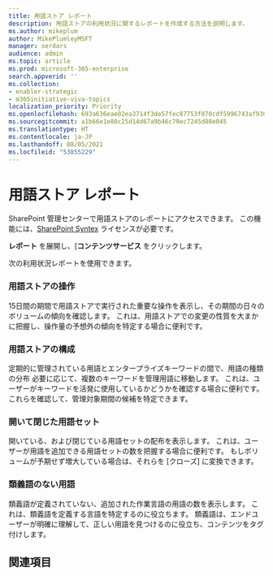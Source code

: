 ```yaml
---
title: 用語ストア レポート
description: 用語ストアの利用状況に関するレポートを作成する方法を説明します。
ms.author: mikeplum
author: MikePlumleyMSFT
manager: serdars
audience: admin
ms.topic: article
ms.prod: microsoft-365-enterprise
search.appverid: ''
ms.collection:
- enabler-strategic
- m365initiative-viva-topics
localization_priority: Priority
ms.openlocfilehash: 693a636eae02ea3714f3de57fec87753f070cdf5996743af930de40419683b8b
ms.sourcegitcommit: a1b66e1e80c25d14d67a9b46c79ec7245d88e045
ms.translationtype: HT
ms.contentlocale: ja-JP
ms.lasthandoff: 08/05/2021
ms.locfileid: "53855229"
---
```

# <a name="term-store-reports"></a>用語ストア レポート

SharePoint 管理センターで用語ストアのレポートにアクセスできます。 この機能には、[SharePoint Syntex](index.md) ライセンスが必要です。

**レポート** を展開し、[**コンテンツサービス** をクリックします。

次の利用状況レポートを使用できます。

### <a name="term-store-operations"></a>用語ストアの操作

15日間の期間で用語ストアで実行された重要な操作を表示し、その期間の日々のボリュームの傾向を確認します。 これは、用語ストアでの変更の性質を大まかに把握し、操作量の予想外の傾向を特定する場合に便利です。 

### <a name="term-store-composition"></a>用語ストアの構成

定期的に管理されている用語とエンタープライズキーワードの間で、用語の種類の分布 必要に応じて、複数のキーワードを管理用語に移動します。 これは、ユーザーがキーワードを活発に使用しているかどうかを確認する場合に便利です。 これらを確認して、管理対象期間の候補を特定できます。

### <a name="open-and-closed-term-sets"></a>開いて閉じた用語セット

開いている、および閉じている用語セットの配布を表示します。 これは、ユーザーが用語を追加できる用語セットの数を把握する場合に便利です。 もしボリュームが予期せず増大している場合は、それらを [クローズ] に変換できます。 

### <a name="terms-without-synonyms"></a>類義語のない用語

類義語が定義されていない、追加された作業言語の用語の数を表示します。 これは、類義語を定義する言語を特定するのに役立ちます。 類義語は、エンドユーザーが明確に理解して、正しい用語を見つけるのに役立ち、コンテンツをタグ付けします。

## <a name="see-also"></a>関連項目



  






